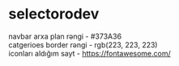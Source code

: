 # selectorodev

navbar arxa plan rəngi - #373A36 </br>
catgerioes border rəngi - rgb(223, 223, 223)</br>
iconları aldığım sayt - https://fontawesome.com/

